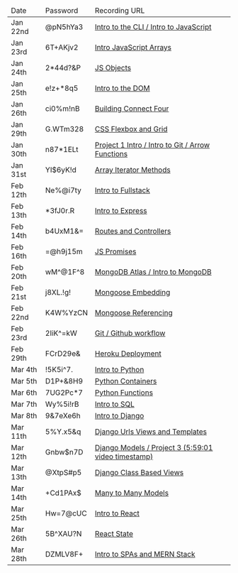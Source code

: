 <table>
<thead>
<tr>
<td>Date</td>
<td>Password</td>
<td>Recording URL</td>
</tr>
</thead>
<tbody>

<tr>
<td>Jan 22nd</td>
<td>@pN5hYa3</td>
<td><a href="https://urldefense.com/v3/__https://generalassembly.zoom.us/rec/share/mqirHuyBhf2CXgFNLd8y8AsEHV725DTNyah4og7Q9NLmCuVQd2MJASEWXlkC34_X.yHryUVmkvP9GBgXb__;!!GgcXpDZ2N9l6uyZJ!mlGXOYUwcsTTpfgILmtogfb8MMivu_ahnO1kaMCZ3AfiO0YXERUHkK7FkbS-jmIQkQmh0jkXD4hCNN9_eVsESzBMkgE$">Intro to the CLI / Intro to JavaScript</a></td>
</tr>

<tr>
<td>Jan 23rd</td>
<td>6T+AKjv2</td>
<td><a href="https://generalassembly.zoom.us/rec/share/hWrsTiwiydEVbVa0kJbfM5Nd-LMo-ca6RQ83XeUXU9oyFOFax0kLQZLWhdzEVLNB.gyoD0yiPOPFDt9Rt">Intro JavaScript Arrays</a></td>
</tr>

<tr>
<td>Jan 24th</td>
<td>2*44d?&P</td>
<td><a href="https://urldefense.com/v3/__https://generalassembly.zoom.us/rec/share/0ape3JpxJe-WibUDdGoswSz_WphHqBJFsLdqdMsR17_R3a9kUnO_20rTzgA3aPBg.Hm6JI86g-InOK0Rt__;!!GgcXpDZ2N9l6uyZJ!izYCbwoefeUm45Vbn1VdAFvhczOXwzsaO2nEdo_r4Pgu2VYi-GARyAAoe5Rf8eLwTErZSM9vHBoAKkmeMO5_IzKYdnY$">JS Objects</a></td>
</tr>

<tr>
<td>Jan 25th</td>
<td>e!z+*8q5</td>
<td><a href="https://generalassembly.zoom.us/rec/share/3qimKoeH4ACrDi01ySrVZT0ZFSQXETRkENOeLNXTmVMdf4Nbo897-onLOc_iAvYz.jNV0e-c_q491gj6n">Intro to the DOM</a></td>
</tr>

<tr>
<td>Jan 26th</td>
<td>ci0%m!nB</td>
<td><a href="https://generalassembly.zoom.us/rec/share/Kurzp247A4PFJQlD5mM1jh8AMyZBQc8cSaLJs_NqcUPLycTz7DDmAfN0AvHB2DQK.09vPqRsYh_hAcMmo">Building Connect Four</a></td>
</tr>

<tr>
<td>Jan 29th</td>
<td>G.WTm328</td>
<td><a href="https://generalassembly.zoom.us/rec/share/TzLwjd7Cia74nDochnPGoXSFUUhFdP0YfeAYDN-UgnGiAS-W2FezTyOWPMhnvsZm.q7ZIGzckkfRjkIxW">CSS Flexbox and Grid</a></td>
</tr>

<tr>
<td>Jan 30th</td>
<td>n87*1ELt</td>
<td><a href="https://generalassembly.zoom.us/rec/share/bbSYaE0Hy_C6GXL765sOQdQOIumy3BFIDIyROZjohBFpNM66L-W162nZzOhfT287.xMSd0r4drcvM0mXb">Project 1 Intro / Intro to Git / Arrow Functions</a></td>
</tr>

<tr>
<td>Jan 31st</td>
<td>YI$6yK!d</td>
<td><a href="https://generalassembly.zoom.us/rec/share/-O-kS93y3zWBAzHskZWTqX8BpHUKrut7nbxICd4B0Wnv8zXuXOFqqwIXq34hSKRh.SKNwEY9AO_rRclYz">Array Iterator Methods</a></td>
</tr>

<tr>
<td>Feb 12th</td>
<td>Ne%@i7ty</td>
<td><a href="https://generalassembly.zoom.us/rec/share/8ir0lb3IdturLfxaPoBfRIBsSel2xlEqUgXgpIUEeZtUUo1LwIuTu2LIBk6DWABZ.-engUhu2ESutALx4">Intro to Fullstack</a></td>
</tr>

<tr>
<td>Feb 13th</td>
<td>*3fJ0r.R</td>
<td><a href="https://generalassembly.zoom.us/rec/share/XsoNhWDeuxc5f5WIGZGVVpkPGzDipCp4qeoSsihe8GFCu1LkgZyBINVmgegwdxRw.OwGbdVLGxa9Y-3LG">Intro to Express</a></td>
</tr>

<tr>
<td>Feb 14th</td>
<td>b4UxM1&=</td>
<td><a href="https://generalassembly.zoom.us/rec/share/gqzMHn0ewpMlm6lRLGwVie1IyPkHAl66ksrceo1r3sWeRIaewY88STnlzCoz0ws.F-HNQUqI0Xbu4IDM">Routes and Controllers</a></td>
</tr>

<tr>
<td>Feb 16th</td>
<td>=@h9j15m</td>
<td><a href="https://generalassembly.zoom.us/rec/share/6LKUn8qqSyK3SZoMLQY-lSLiacKlQv-0wl6Mh9hoF15Die8ym0maEmgZNxlPCsFx.RU15jU9S5lvF7iqe">JS Promises</a></td>
</tr>

<tr>
<td>Feb 20th</td>
<td>wM^@1F^8</td>
<td><a href="https://generalassembly.zoom.us/rec/share/0l6dO8TxpoflLOSb_rj-O4smdkgAzjIOtLcdKaHaSuGEMwABMP3ocOLojynt4F_4.XMML7YWIQVK_iz6O">MongoDB Atlas / Intro to MongoDB</a></td>
</tr>

<tr>
<td>Feb 21st</td>
<td> j8XL.!g!</td>
<td><a href="https://generalassembly.zoom.us/rec/share/431L52xWTrZqupUwh0eEKfAcWhWU_VQ9Ix1Fv40F1sp8dfTUhQ78Q0ahBkaYo7Mz.d2RvyAzycBi6RwpU">Mongoose Embedding</a></td>
</tr>

<tr>
<td>Feb 22nd</td>
<td>K4W%YzCN</td>
<td><a href="https://generalassembly.zoom.us/rec/share/2wmzXx1jMAHcMGm4KujFmGBhfFKK6wzhSlJLeVrMb-0Ebr4ad3GbRcXi13-Xzek.3AlCHuSRLClbsS63">Mongoose Referencing</a></td>
</tr>

<tr>
<td>Feb 23rd</td>
<td>2IiK^=kW</td>
<td><a href="https://generalassembly.zoom.us/rec/share/47aSv0IJSblqtgD6F3OzhL4yYwjtqPJy4Zll0FPvM0pxxnRLpalye_ymj7erLkPw.iV0ap3je2-itBIyl">Git / Github workflow</a></td>
</tr>

<tr>
<td>Feb 29th</td>
<td>FCrD29e&</td>
<td><a href="https://generalassembly.zoom.us/rec/share/Cs4ULFCkN9ayJcFeCM4ZIp_ymgK5F3dxfmkeb-2CRehrRRMHD-ID0sOCkk0UkuwS.7iqCj7O30kKyNmN_">Heroku Deployment</a></td>
</tr>

<tr>
<td>Mar 4th</td>
<td>!5K5i^7.</td>
<td><a href="https://generalassembly.zoom.us/rec/share/0GmDtP9bMWYal08MSPYUOrvBmZQAuVgnCN-TA3MnKyS7bQZWylCBR9YtGrPWIoY_.KZzcb12XWI22QrW6">Intro to Python</a></td>
</tr>

<tr>
<td>Mar 5th</td>
<td>D1P+&8H9</td>
<td><a href="https://generalassembly.zoom.us/rec/share/LeS-fzPblSTEr0R1pxy1l5Cqp95lSVbILCz0YqWsdwE8Ke7uSyH9T1YASCPQmdT0.h7-Xbz88mSEbvSPP">Python Containers</a></td>
</tr>

<tr>
<td>Mar 6th</td>
<td>7UG2Pc*7</td>
<td><a href="https://generalassembly.zoom.us/rec/share/zCb1TnSiSr9NF5e2FMpqTgCzMWNkHc__1byAthOf-bHa85NqOEr2D7Q6ujOuAh_c.UYSSMh1bnXz7cACA">Python Functions</a></td>
</tr>

<tr>
<td>Mar 7th</td>
<td>Wy%5i!rB</td>
<td><a href="https://generalassembly.zoom.us/rec/share/4VIOj_PWV1iaJ5dPz1iMZpUBKs8xYl6pxTLULXd-wXpxoftB8mc0ybjLlwJ4e6Pe.t9JH0uWgjs09xY6b">Intro to SQL</a></td>
</tr>

<tr>
<td>Mar 8th</td>
<td>9&7eXe6h</td>
<td><a href="https://generalassembly.zoom.us/rec/share/qdliEgEklc054UYFrOEWUTq4C73fBIGx95dOPJsCRXMq6YFOH6XrruEHSCrLeQy-.uIJtPt4-QH6zdlLw">Intro to Django</a></td>
</tr>

<tr>
<td>Mar 11th</td>
<td>5%Y.x5&q</td>
<td><a href="https://generalassembly.zoom.us/rec/share/VNCAo6ng_3uPp4L-WM4st-M9XiMYTuyY5uWKxaM4JdgE2E3rLWF0RfZaOKDyL6GM.xCiIPWaeYUivRUjE">Django Urls Views and Templates</a></td>
</tr>

<tr>
<td>Mar 12th</td>
<td>Gnbw$n7D</td>
<td><a href="https://generalassembly.zoom.us/rec/share/ntktmeG7Gnd2W4eQyaI22cxDdtxueWBJO0XyDoU5tko1_4qhJ7BrMa5qsc-5rURW.Cif8O5fybDobHJ5V">Django Models / Project 3 (5:59:01 video timestamp)</a></td>
</tr>

<tr>
<td>Mar 13th</td>
<td>@XtpS#p5</td>
<td><a href="https://generalassembly.zoom.us/rec/share/b0XMoubqcgq1dI7cdpE2_VWnedj8eeAxCfphrSGkbQb2h6ALQdgkrhJMNU9SL6Xu.g0f_x9r_eTTPv79m">Django Class Based Views</a></td>
</tr>

<tr>
<td>Mar 14th</td>
<td>+Cd1PAx$</td>
<td><a href="https://generalassembly.zoom.us/rec/share/nH0I1tZnl5FJEETqDnphUQC4WppaXuZHHWb1_0q6keQdThpVL7QHkA1nINYLouNm.Cym76KhNkIZ_pKK8">Many to Many Models</a></td>
</tr>

<tr>
<td>Mar 25th</td>
<td>Hw=7@cUC</td>
<td><a href="https://generalassembly.zoom.us/rec/share/E8LxHUz6MuIyCsf3qWQCtHTMjBQC3F659MU8mNBI9aTMPEan9rUzcB8PedjgtL42.Abc0gbiCVGsnS0rS">Intro to React</a></td>
</tr>

<tr>
<td>Mar 26th</td>
<td>5B^XAU?N</td>
<td><a href="https://generalassembly.zoom.us/rec/share/zggdWAOzUVFtvn0u6yNfeWW43YpM8vOeEluH5XBtj_yfavGi-cmZEHr8lEmpgV2F.cFYqQt3iQF0urvmp">React State</a></td>
</tr>

<tr>
<td>Mar 28th</td>
<td>DZMLV8F+</td>
<td><a href="https://generalassembly.zoom.us/rec/share/7ZoetspSzYPWdpRCwItD3gshUDLKfqYFbuBV1rGzmz6TLsD9Dzua4MIJmnf2R4Pq.GAoUKIkOsEmC-Zkk">Intro to SPAs and MERN Stack</a></td>
</tr>
